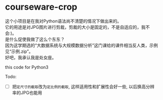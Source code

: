 # courseware-crop
这个小项目是在我对Python语法尚不清楚的情况下做出来的。  
它的用途是对JPG图片进行剪裁，剪裁的大小是固定的，不是自适应的，我不会:)。  
是什么促使我做了这么个东东？  
因为这学期选的“大数据系统与大规模数据分析”这门课给的课件相当反人类，示例见“示例.zip”。  
好吧，我承认我是处女座。  

this code for Python3  

Todo:  
- [ ] 把`定尺寸的截取`改为`定比例的截取`, 这样适用性和扩展性会好一些, 以后换高分辨率的JPG也能用
